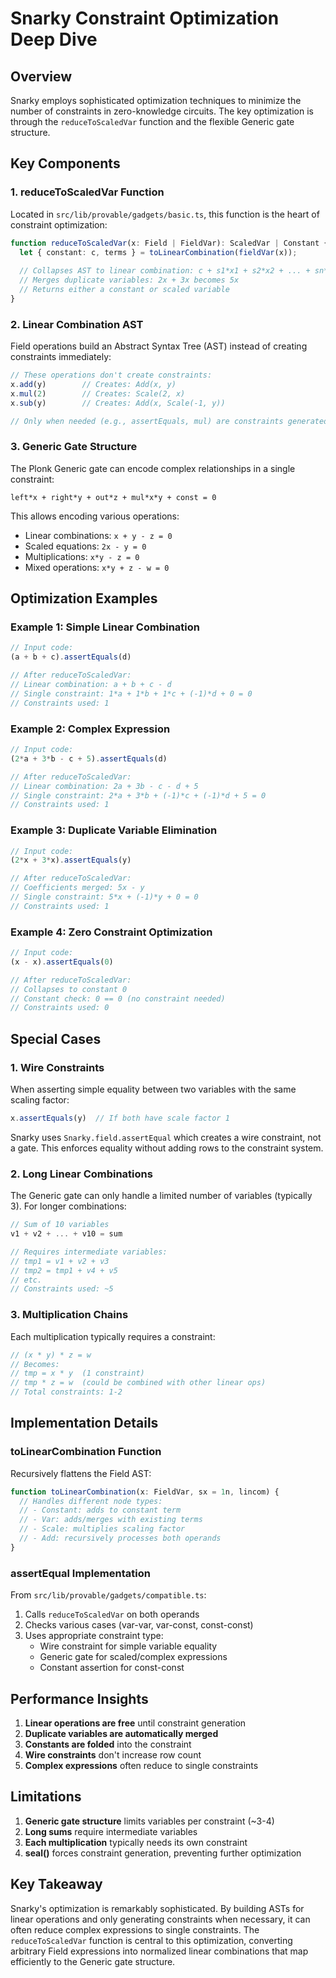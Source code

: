 # Snarky Constraint Optimization Deep Dive

## Overview

Snarky employs sophisticated optimization techniques to minimize the number of constraints in zero-knowledge circuits. The key optimization is through the `reduceToScaledVar` function and the flexible Generic gate structure.

## Key Components

### 1. **reduceToScaledVar Function**

Located in `src/lib/provable/gadgets/basic.ts`, this function is the heart of constraint optimization:

```typescript
function reduceToScaledVar(x: Field | FieldVar): ScaledVar | Constant {
  let { constant: c, terms } = toLinearCombination(fieldVar(x));
  
  // Collapses AST to linear combination: c + s1*x1 + s2*x2 + ... + sn*xn
  // Merges duplicate variables: 2x + 3x becomes 5x
  // Returns either a constant or scaled variable
}
```

### 2. **Linear Combination AST**

Field operations build an Abstract Syntax Tree (AST) instead of creating constraints immediately:

```typescript
// These operations don't create constraints:
x.add(y)        // Creates: Add(x, y)
x.mul(2)        // Creates: Scale(2, x)
x.sub(y)        // Creates: Add(x, Scale(-1, y))

// Only when needed (e.g., assertEquals, mul) are constraints generated
```

### 3. **Generic Gate Structure**

The Plonk Generic gate can encode complex relationships in a single constraint:
```
left*x + right*y + out*z + mul*x*y + const = 0
```

This allows encoding various operations:
- Linear combinations: `x + y - z = 0`
- Scaled equations: `2x - y = 0`
- Multiplications: `x*y - z = 0`
- Mixed operations: `x*y + z - w = 0`

## Optimization Examples

### Example 1: Simple Linear Combination
```typescript
// Input code:
(a + b + c).assertEquals(d)

// After reduceToScaledVar:
// Linear combination: a + b + c - d
// Single constraint: 1*a + 1*b + 1*c + (-1)*d + 0 = 0
// Constraints used: 1
```

### Example 2: Complex Expression
```typescript
// Input code:
(2*a + 3*b - c + 5).assertEquals(d)

// After reduceToScaledVar:
// Linear combination: 2a + 3b - c - d + 5
// Single constraint: 2*a + 3*b + (-1)*c + (-1)*d + 5 = 0
// Constraints used: 1
```

### Example 3: Duplicate Variable Elimination
```typescript
// Input code:
(2*x + 3*x).assertEquals(y)

// After reduceToScaledVar:
// Coefficients merged: 5x - y
// Single constraint: 5*x + (-1)*y + 0 = 0
// Constraints used: 1
```

### Example 4: Zero Constraint Optimization
```typescript
// Input code:
(x - x).assertEquals(0)

// After reduceToScaledVar:
// Collapses to constant 0
// Constant check: 0 == 0 (no constraint needed)
// Constraints used: 0
```

## Special Cases

### 1. **Wire Constraints**
When asserting simple equality between two variables with the same scaling factor:
```typescript
x.assertEquals(y)  // If both have scale factor 1
```
Snarky uses `Snarky.field.assertEqual` which creates a wire constraint, not a gate. This enforces equality without adding rows to the constraint system.

### 2. **Long Linear Combinations**
The Generic gate can only handle a limited number of variables (typically 3). For longer combinations:
```typescript
// Sum of 10 variables
v1 + v2 + ... + v10 = sum

// Requires intermediate variables:
// tmp1 = v1 + v2 + v3
// tmp2 = tmp1 + v4 + v5
// etc.
// Constraints used: ~5
```

### 3. **Multiplication Chains**
Each multiplication typically requires a constraint:
```typescript
// (x * y) * z = w
// Becomes:
// tmp = x * y  (1 constraint)
// tmp * z = w  (could be combined with other linear ops)
// Total constraints: 1-2
```

## Implementation Details

### toLinearCombination Function
Recursively flattens the Field AST:
```typescript
function toLinearCombination(x: FieldVar, sx = 1n, lincom) {
  // Handles different node types:
  // - Constant: adds to constant term
  // - Var: adds/merges with existing terms
  // - Scale: multiplies scaling factor
  // - Add: recursively processes both operands
}
```

### assertEqual Implementation
From `src/lib/provable/gadgets/compatible.ts`:
1. Calls `reduceToScaledVar` on both operands
2. Checks various cases (var-var, var-const, const-const)
3. Uses appropriate constraint type:
   - Wire constraint for simple variable equality
   - Generic gate for scaled/complex expressions
   - Constant assertion for const-const

## Performance Insights

1. **Linear operations are free** until constraint generation
2. **Duplicate variables are automatically merged**
3. **Constants are folded** into the constraint
4. **Wire constraints** don't increase row count
5. **Complex expressions** often reduce to single constraints

## Limitations

1. **Generic gate structure** limits variables per constraint (~3-4)
2. **Long sums** require intermediate variables
3. **Each multiplication** typically needs its own constraint
4. **seal()** forces constraint generation, preventing further optimization

## Key Takeaway

Snarky's optimization is remarkably sophisticated. By building ASTs for linear operations and only generating constraints when necessary, it can often reduce complex expressions to single constraints. The `reduceToScaledVar` function is central to this optimization, converting arbitrary Field expressions into normalized linear combinations that map efficiently to the Generic gate structure.